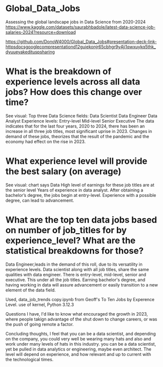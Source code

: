 # Global_Data_Jobs
Assessing the global landscape jobs in Data Science from 2020-2024
https://www.kaggle.com/datasets/saurabhbadole/latest-data-science-job-salaries-2024?resource=download

https://github.com/DonoW4000/Global_Data_Jobs#presentation-deck-link-httpsdocsgooglecompresentationd12guiekonjr65cbhgr9y4ji1qwxuykq5thk_dyuueyakedituspsharing

# What is the breakdown of experience levels across all data jobs? How does this change over time?
See visual: 
Top three Data Science fields:
Data Scientist
Data Engineer
Data Analyst
Experience levels:
Entry-level
Mid-level
Senior
Executive 
The data indicates that for the last four years,  2020 to 2024, there has been an increase in all three job titles, most significant uprise in 2023.
Changes in demand of these jobs,  theorizes that the result of the pandemic and the economy had effect on the rise in 2023.


# What experience level will provide the best salary (on average)
See visual: chart says Data 
High level of earnings for these job titles are at the senior level
Years of experience in data analyst. After obtaining a bachelor’s degree, the jobs begin at entry-level.
Experience with a possible degree, can lead to advancement.  



# What are the top ten data jobs based on number of job_titles for by experience_level? What are the statistical breakdowns for those?
Data Engineer,leads in the demand of this roll, due to its versatility in experience levels.
Data scientist along with all job titles, share the same qualities with data engineer. There is entry-level, mid-level, senior and executive.  This under all the job titles.
Earning bachelor's degree, and having working in data will assure advancement or easily transition to a new element of the data field.

Used, data_job_trends copy.ipynb from Geoff's  To Ten Jobs by Experence Level.  use of kernel, Python 3.12.3 

Questions I have, I'd like to know what encouraged the growth in 2023, where people takign advantage of the shut down to change careers, or was the push of going remote a factor.

Concluding thoughts, I feel that you can be a data scientist, and depending on the company, you could very well be wearing many hats and also and work under many levels of hats in this industry.  you can be a data scientist, yet be pulled in data analytics or engineering, maybe even architect.  The level will depend on experience, and how relevant and up to current with the technological times.